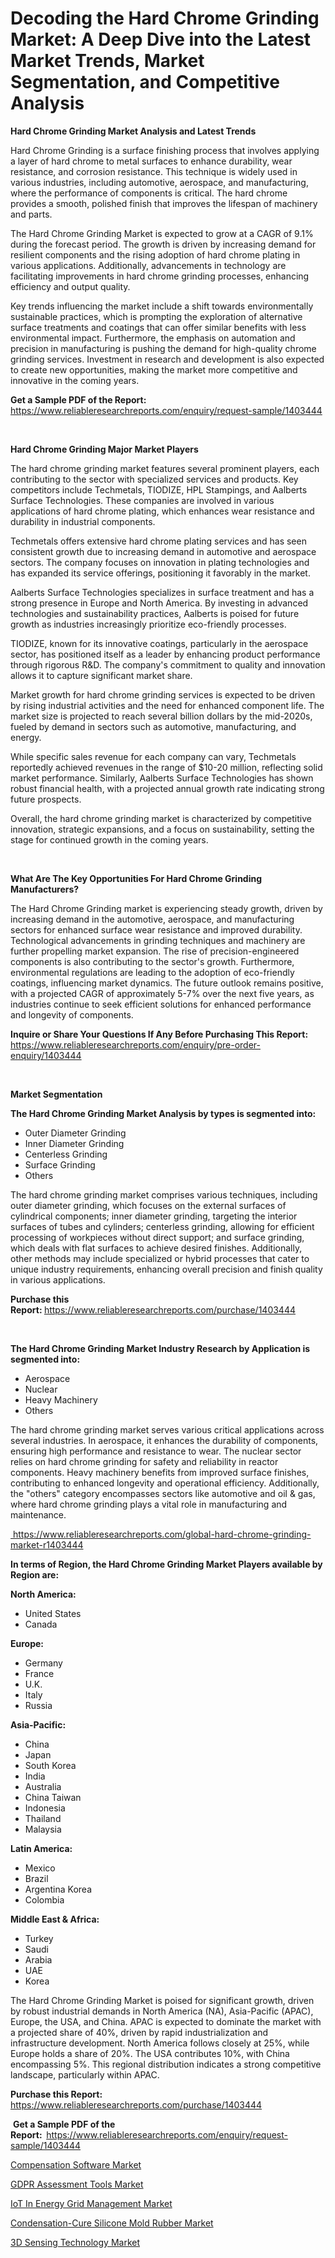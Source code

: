 <p><h1>Decoding the Hard Chrome Grinding Market: A Deep Dive into the Latest Market Trends, Market Segmentation, and Competitive Analysis</h1></p><p><strong>Hard Chrome Grinding Market Analysis and Latest Trends</strong></p>
<p><p>Hard Chrome Grinding is a surface finishing process that involves applying a layer of hard chrome to metal surfaces to enhance durability, wear resistance, and corrosion resistance. This technique is widely used in various industries, including automotive, aerospace, and manufacturing, where the performance of components is critical. The hard chrome provides a smooth, polished finish that improves the lifespan of machinery and parts.</p><p>The Hard Chrome Grinding Market is expected to grow at a CAGR of 9.1% during the forecast period. The growth is driven by increasing demand for resilient components and the rising adoption of hard chrome plating in various applications. Additionally, advancements in technology are facilitating improvements in hard chrome grinding processes, enhancing efficiency and output quality. </p><p>Key trends influencing the market include a shift towards environmentally sustainable practices, which is prompting the exploration of alternative surface treatments and coatings that can offer similar benefits with less environmental impact. Furthermore, the emphasis on automation and precision in manufacturing is pushing the demand for high-quality chrome grinding services. Investment in research and development is also expected to create new opportunities, making the market more competitive and innovative in the coming years.</p></p>
<p><strong>Get a Sample PDF of the Report:&nbsp;</strong> <a href="https://www.reliableresearchreports.com/enquiry/request-sample/1403444?utm_campaign=1621&utm_medium=2&utm_source=Github&utm_content=ia&utm_term=23102024&utm_id=hard-chrome-grinding">https://www.reliableresearchreports.com/enquiry/request-sample/1403444</a></p>
<p>&nbsp;</p>
<p><strong>Hard Chrome Grinding Major Market Players</strong></p>
<p><p>The hard chrome grinding market features several prominent players, each contributing to the sector with specialized services and products. Key competitors include Techmetals, TIODIZE, HPL Stampings, and Aalberts Surface Technologies. These companies are involved in various applications of hard chrome plating, which enhances wear resistance and durability in industrial components.</p><p>Techmetals offers extensive hard chrome plating services and has seen consistent growth due to increasing demand in automotive and aerospace sectors. The company focuses on innovation in plating technologies and has expanded its service offerings, positioning it favorably in the market.</p><p>Aalberts Surface Technologies specializes in surface treatment and has a strong presence in Europe and North America. By investing in advanced technologies and sustainability practices, Aalberts is poised for future growth as industries increasingly prioritize eco-friendly processes.</p><p>TIODIZE, known for its innovative coatings, particularly in the aerospace sector, has positioned itself as a leader by enhancing product performance through rigorous R&D. The company's commitment to quality and innovation allows it to capture significant market share. </p><p>Market growth for hard chrome grinding services is expected to be driven by rising industrial activities and the need for enhanced component life. The market size is projected to reach several billion dollars by the mid-2020s, fueled by demand in sectors such as automotive, manufacturing, and energy.</p><p>While specific sales revenue for each company can vary, Techmetals reportedly achieved revenues in the range of $10-20 million, reflecting solid market performance. Similarly, Aalberts Surface Technologies has shown robust financial health, with a projected annual growth rate indicating strong future prospects.</p><p>Overall, the hard chrome grinding market is characterized by competitive innovation, strategic expansions, and a focus on sustainability, setting the stage for continued growth in the coming years.</p></p>
<p>&nbsp;</p>
<p><strong>What Are The Key Opportunities For Hard Chrome Grinding Manufacturers?</strong></p>
<p><p>The Hard Chrome Grinding market is experiencing steady growth, driven by increasing demand in the automotive, aerospace, and manufacturing sectors for enhanced surface wear resistance and improved durability. Technological advancements in grinding techniques and machinery are further propelling market expansion. The rise of precision-engineered components is also contributing to the sector's growth. Furthermore, environmental regulations are leading to the adoption of eco-friendly coatings, influencing market dynamics. The future outlook remains positive, with a projected CAGR of approximately 5-7% over the next five years, as industries continue to seek efficient solutions for enhanced performance and longevity of components.</p></p>
<p><strong>Inquire or Share Your Questions If Any Before Purchasing This Report:</strong> <a href="https://www.reliableresearchreports.com/enquiry/pre-order-enquiry/1403444?utm_campaign=1621&utm_medium=2&utm_source=Github&utm_content=ia&utm_term=23102024&utm_id=hard-chrome-grinding">https://www.reliableresearchreports.com/enquiry/pre-order-enquiry/1403444</a></p>
<p>&nbsp;</p>
<p><strong>Market Segmentation</strong></p>
<p><strong>The Hard Chrome Grinding Market Analysis by types is segmented into:</strong></p>
<p><ul><li>Outer Diameter Grinding</li><li>Inner Diameter Grinding</li><li>Centerless Grinding</li><li>Surface Grinding</li><li>Others</li></ul></p>
<p><p>The hard chrome grinding market comprises various techniques, including outer diameter grinding, which focuses on the external surfaces of cylindrical components; inner diameter grinding, targeting the interior surfaces of tubes and cylinders; centerless grinding, allowing for efficient processing of workpieces without direct support; and surface grinding, which deals with flat surfaces to achieve desired finishes. Additionally, other methods may include specialized or hybrid processes that cater to unique industry requirements, enhancing overall precision and finish quality in various applications.</p></p>
<p><strong>Purchase this Report:&nbsp;</strong><a href="https://www.reliableresearchreports.com/purchase/1403444?utm_campaign=1621&utm_medium=2&utm_source=Github&utm_content=ia&utm_term=23102024&utm_id=hard-chrome-grinding">https://www.reliableresearchreports.com/purchase/1403444</a></p>
<p>&nbsp;</p>
<p><strong>The Hard Chrome Grinding Market Industry Research by Application is segmented into:</strong></p>
<p><ul><li>Aerospace</li><li>Nuclear</li><li>Heavy Machinery</li><li>Others</li></ul></p>
<p><p>The hard chrome grinding market serves various critical applications across several industries. In aerospace, it enhances the durability of components, ensuring high performance and resistance to wear. The nuclear sector relies on hard chrome grinding for safety and reliability in reactor components. Heavy machinery benefits from improved surface finishes, contributing to enhanced longevity and operational efficiency. Additionally, the "others" category encompasses sectors like automotive and oil & gas, where hard chrome grinding plays a vital role in manufacturing and maintenance.</p></p>
<p><a href="https://www.reliableresearchreports.com/global-hard-chrome-grinding-market-r1403444?utm_campaign=1621&utm_medium=2&utm_source=Github&utm_content=ia&utm_term=23102024&utm_id=hard-chrome-grinding">&nbsp;https://www.reliableresearchreports.com/global-hard-chrome-grinding-market-r1403444</a></p>
<p><strong>In terms of Region, the Hard Chrome Grinding Market Players available by Region are:</strong></p>
<p>
    <p> <strong> North America: </strong>
        <ul>
            <li>United States</li>
            <li>Canada</li>
        </ul>
        </p> 
    <p> <strong> Europe: </strong>
        <ul>
            <li>Germany</li>
            <li>France</li>
            <li>U.K.</li>
            <li>Italy</li>
            <li>Russia</li>
        </ul>
        </p> 
    <p> <strong> Asia-Pacific: </strong>
        <ul>
            <li>China</li>
            <li>Japan</li>
            <li>South Korea</li>
            <li>India</li>
            <li>Australia</li>
            <li>China Taiwan</li>
            <li>Indonesia</li>
            <li>Thailand</li>
            <li>Malaysia</li>
        </ul>
        </p> 
    <p> <strong> Latin America: </strong>
        <ul>
            <li>Mexico</li>
            <li>Brazil</li>
            <li>Argentina Korea</li>
            <li>Colombia</li>
        </ul>
        </p> 
    <p> <strong> Middle East & Africa: </strong>
        <ul>
            <li>Turkey</li>
            <li>Saudi</li>
            <li>Arabia</li>
            <li>UAE</li>
            <li>Korea</li>
        </ul>
    </p>
    </p>
<p><p>The Hard Chrome Grinding Market is poised for significant growth, driven by robust industrial demands in North America (NA), Asia-Pacific (APAC), Europe, the USA, and China. APAC is expected to dominate the market with a projected share of 40%, driven by rapid industrialization and infrastructure development. North America follows closely at 25%, while Europe holds a share of 20%. The USA contributes 10%, with China encompassing 5%. This regional distribution indicates a strong competitive landscape, particularly within APAC.</p></p>
<p><strong>Purchase this Report: </strong><a href="https://www.reliableresearchreports.com/purchase/1403444?utm_campaign=1621&utm_medium=2&utm_source=Github&utm_content=ia&utm_term=23102024&utm_id=hard-chrome-grinding">https://www.reliableresearchreports.com/purchase/1403444</a></p>
<p>&nbsp;<strong>Get a Sample PDF of the Report:&nbsp;&nbsp;</strong><a href="https://www.reliableresearchreports.com/enquiry/request-sample/1403444?utm_campaign=1621&utm_medium=2&utm_source=Github&utm_content=ia&utm_term=23102024&utm_id=hard-chrome-grinding">https://www.reliableresearchreports.com/enquiry/request-sample/1403444</a></p>
<p><strong></strong></p>
<p><p><a href="https://www.linkedin.com/pulse/compensation-software-market-regional-outlook-competition-2024-2031-1vbfc?utm_campaign=1621&utm_medium=2&utm_source=Github&utm_content=ia&utm_term=23102024&utm_id=hard-chrome-grinding">Compensation Software Market</a></p><p><a href="https://www.linkedin.com/pulse/gdpr-assessment-tools-market-dynamics-application-types-emerging-sn7tc?utm_campaign=1621&utm_medium=2&utm_source=Github&utm_content=ia&utm_term=23102024&utm_id=hard-chrome-grinding">GDPR Assessment Tools Market</a></p><p><a href="https://www.linkedin.com/pulse/exploring-iot-energy-grid-management-market-dynamics-nhnmf?utm_campaign=1621&utm_medium=2&utm_source=Github&utm_content=ia&utm_term=23102024&utm_id=hard-chrome-grinding">IoT In Energy Grid Management Market</a></p><p><a href="https://github.com/MariaWashington76/Market-Research-Report-List-1/blob/main/condensation-cure-silicone-mold-rubber-market.md?utm_campaign=1621&utm_medium=2&utm_source=Github&utm_content=ia&utm_term=23102024&utm_id=hard-chrome-grinding">Condensation-Cure Silicone Mold Rubber Market</a></p><p><a href="https://www.linkedin.com/pulse/3d-sensing-technology-market-evolution-regional-adaptations-romyc?utm_campaign=1621&utm_medium=2&utm_source=Github&utm_content=ia&utm_term=23102024&utm_id=hard-chrome-grinding">3D Sensing Technology Market</a></p></p>